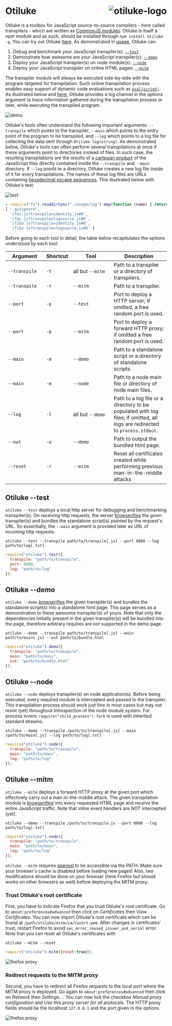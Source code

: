 # Otiluke <img src="img/otiluke.png" align="right" alt="otiluke-logo" title="Resilient Sphere of Otiluke">

Otiluke is a toolbox for JavaScript source-to-source compilers - here called transpilers - which are written as [CommonJS modules](http://www.commonjs.org/).
Otiluke is itself a npm module and as such, should be installed through `npm install otiluke -g`.
You can try out Otiluke [here](http://rawgit.com/lachrist/otiluke/master/usage/demo.html).
As demonstrated in [usage](./usage), Otiluke can:

1. Debug and benchmark your JavaScript transpiler(s): [`--test`](#otiluke---test)
2. Demonstrate how awesome are your JavaScript transpiler(s): [`--demo`](#otiluke---demo)
3. Deploy your JavaScript transpiler(s) on node module(s): [`--node`](#otiluke---node)
4. Deploy your JavaScript transpiler on online HTML pages: [`--mitm`](#otiluke---mitm)

The transpiler module will always be executed side-by-side with the program targeted for transpilation.
Such online transpilation process enables easy support of dynamic code evaluations such as [`eval(script)`](https://developer.mozilla.org/en-US/docs/Web/JavaScript/Reference/Global_Objects/eval).
As illustrated below and [here](http://rawgit.com/lachrist/otiluke/master/usage/demo.html), Otiluke provides a log channel in the options argument to trace information gathered during the transpilation process or later, while executing the transpiled program.

<img src="img/demo.png" align="center" alt="demo" title="otiluke --demo"/>

Otiluke's tools often understand the following important arguments: `--transpile` which points to the transpiler, `--main` which points to the entry point of the program to be transpiled, and `--log` which points to a log file for collecting the data sent through `Otiluke.log(string)`.
As demonstrated below, Otiluke's tools can often perform several transpilations at once if these arguments point to directories instead of files.
In such case, the resulting transpilations are the results of a [cartesian product](https://en.wikipedia.org/wiki/Cartesian_product) of the JavaScript files directly contained inside the `--transpile` and `--main` directory.
If `--log` points to a directory, Otiluke creates a new log file inside of it for every transpilations.
The names of these log files are URLs containing [hexadecimal escape sequences](https://mathiasbynens.be/notes/javascript-escapes#hexadecimal).
This illustrated below with Otiluke's test:

<img src="img/test.png" align="center" alt="test" title="otiluke --test"/>

```javascript
> require("fs").readdirSync("./usage/log").map(function (name) { return eval("'"+name+"'") })
[ '.gitignore',
  '/fac.js?transpile=identity.js#0',
  '/fac.js?transpile=logsource.js#0',
  '/fibo.js?transpile=identity.js#0',
  '/fibo.js?transpile=logsource.js#0' ]
```

Before going to each tool in detail, the table below recapitulates the options understood by each tool:

&nbsp;&nbsp;&nbsp;Argument&nbsp;&nbsp;&nbsp; | Shortcut | &nbsp;&nbsp;&nbsp;&nbsp;&nbsp;&nbsp;&nbsp;&nbsp;&nbsp;Tool&nbsp;&nbsp;&nbsp;&nbsp;&nbsp;&nbsp;&nbsp;&nbsp;&nbsp; | Description
--------------|----------|-------------------|-----------------------------------------------------------------------------------------------------------------------------------------------
`--transpile` | `-t`     | all but `--mitm`  | Path to a transpiler or a directory of transpilers.
`--transpile` | `-t`     | `--mitm`          | Path to a transpiler.
`--port`      | `-p`     | `--test`          | Port to deploy a HTTP server; if omitted, a free random port is used.
`--port`      | `-p`     | `--mitm`          | Port to deploy a forward HTTP proxy; if omitted a free random port is used. 
`--main`      | `-m`     | `--demo`          | Path to a standalone script or a directory of standalone scripts.
`--main`      | `-m`     | `--node`          | Path to a node main file or directory of node main files.
`--log`       | `-l`     | all but `--demo`  | Path to a log file or a directory to be populated with log files; if omitted, all logs are redirected to `process.stdout`.
`--out`       | `-o`     | `--demo`          | Path to output the bundled html page.
`--reset`     | `-r`     | `--mitm`          | Reset all certificates created while performing previous man-in-the-middle attacks 

## Otiluke --test

`otiluke --test` deploys a local http server for debugging and benchmarking transpiler(s). 
On receiving http requests, the server [browserifies](http://browserify.org/) the given transpiler(s) and bundles the standalone script(s) pointed by the request's URL.
So essentially, the `--main` argument is provided later as URL of incoming http requests.

```shell
otiluke --test --transpile path/to/transpile[.js] --port 8080 --log path/to/log[.txt] 
```
```javascript
require("otiluke").test({
  transpile: "path/to/transpile",
  port: 8080,
  log: "path/to/log"
});
```

## Otiluke --demo

`otiluke --demo` [browserifies](http://browserify.org/) the given transpiler(s) and bundles the standalone script(s) into a standalone html page.
This page serves as a demonstration to these awesome transpiler(s) of yours.
Note that only the dependencies initially present in the given transpiler(s) will be bundled into the page, therefore arbitrary requires are not supported in the demo page.

```shell
otiluke --demo --transpile path/to/transpile[.js] --main path/to/main[.js] --out path/to/bundle.html
```
```javascript
require("otiluke").demo({
  transpile: "path/to/transpile",
  main: "path/to/main",
  out: "path/to/bundle.html"
});
```

## Otiluke --node

`otiluke --node` deploys transpiler(s) on node application(s).
Before being executed, every required module is intercepted and passed to the transpiler.
This transpilation process should work just fine in most cases but may not resist (yet) throughout introspection of the node module system.
For process lovers: `require("child_process").fork` is used with inherited standard streams.

```shell
otiluke --demo --transpile /path/to/transpile[.js] --main /path/to/main[.js] --log path/to/log[.txt]
```
```javascript
require("otiluke").node({
  transpile: "path/to/transpile",
  main: "path/to/main",
  log: "path/to/log"
});
```

## Otiluke --mitm

`otiluke --mitm` deploys a forward HTTP proxy at the given port which effectively carry out a man-in-the-middle attack.
The given transpilation module is [browserified](http://browserify.org/) into every requested HTML page and receive the entire JavaScript traffic.
Note that inline event handlers are NOT intercepted (yet).

```shell
otiluke --demo --transpile /path/to/transpile.js --port 8080 --log path/to/log[.txt]
```
```javascript
require("otiluke").node({
  transpile: "path/to/transpile",
  main: "path/to/main",
  log: "path/to/log"
});
```

`otiluke --mitm` requires [openssl](https://www.openssl.org/) to be accessible via the PATH.
Make sure your browser's cache is disabled before loading new pages!
Also, two modifications should be done on your browser (here Firefox but should works on other browsers as well) before deploying the MITM proxy:

### Trust Otiluke's root certificate

First, you have to indicate Firefox that you trust Otiluke's root certificate.
Go to `about:preferences#advanced` then click on *Certificates* then *View Certificates*.
You can now import Otiluke's root certificate which can be found at `/path/otiluke/mitm/ca/cacert.pem`.
After changes in certificates' trust, restart Firefox to avoid `sec_error_reused_issuer_and_serial` error.
Note that you can reset all Otiluke's certificates with

```shell
otiluke --mitm --reset
```
```javascript
require("otiluke").mitm({reset:true});
```

<img src="img/firefox-cert.png" align="center" alt="firefox proxy" title="Firefox's proxy settings"/>

### Redirect requests to the MITM proxy

Second, you have to redirect all Firefox requests to the local port where the MITM proxy is deployed.
Go again to `about:preferences#advanced` then click on *Network* then *Settings...*.
You can now tick the checkbox *Manual proxy configuration* and *Use this proxy server for all protocols*.
The HTTP proxy fields should be the localhost `127.0.0.1` and the port given in the options.

<img src="img/firefox-proxy.png" align="center" alt="firefox proxy" title="Firefox's proxy settings"/>
